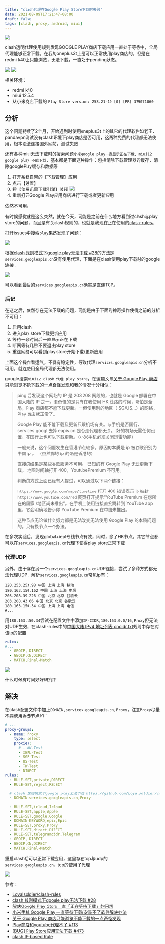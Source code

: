 ```yaml
---
title: "clash代理在Google Play Store下载时失败"
date: 2021-08-09T17:21:47+08:00
draft: false
tags: [clash, proxy, android, miui]
---
```


![](2021-08-09-18-14-35.png)

clash透明代理使用规则发现GOOGLE PLAY商店下载应用一直处于等待中，全局代理能够正常下载。在我的oneplus3t上是可以正常使用play商店的，但是在redmi k40上只能浏览，无法下载，一直处于pending状态。

<!--more-->
![](2021-08-09-18-06-18.gif)
![](2021-08-09-18-09-35.png)

相关环境：

- redmi k40
- miui 12.5.4
- 从小米商店下载的 `Play Store version: 258.21-19 [0] [PR] 379071060`

## 分析

这个问题持续了2个月，开始遇到时使用oneplus3t上的其它的代理软件如老王、pandavpn测试没有clash环境下play商店是否可用，这两种免费的代理都无法使用，根本没法连接国外网站，测试失败

还有各种miui无法下载时的搜索问题`小米google play一直显示正在下载, miui12 google play 不能下载`，基本都是下面这种操作：包括清除下载管理器的缓存，清除googlePlay缓存和数据等

1. 打开系统自带的【下载管理】应用
2. 点击【设置】
3. 将【使用迅雷下载引擎】关闭
    ![](2021-08-09-18-19-06.png)
4. 重新打开Google Play应用商店进行下载或者更新应用

依然不可用。

有时候感觉就是这么突然，就在今天，可能是之前在什么地方看到过clash与play store的问题，而且是有关clash规则的，也就是我现在正在使用的[clash-rules](https://github.com/Loyalsoldier/clash-rules)。

打开issues中搜索`play`果然发现了问题：

![](2021-08-09-19-13-51.png)

根据[clash 规则模式下google play无法下载 #28](https://github.com/Loyalsoldier/clash-rules/issues/28#issuecomment-829886733)的方法是`services.googleapis.cn`没有使用代理，下面是在clash使用play下载时的google连接：

![](2021-08-09-18-34-55.png)

可以看到最后的`services.googleapis.cn`确实是直连TCP。

### 后记

在这之后，依然存在无法下载的问题，可能是由于下面的神奇操作使得之前的分析不可用：

1. 启用clash
2. 进入play store下载更新应用
3. 等待一段时间后一直显示正在下载
4. 断网等待几秒不要退出play store
5. 重连网络可以看到play store开始下载/更新应用

上面这个操作看运气，不具有稳定性，导致代理`services.googleapis.cn`分析不可用，就连使用全局代理都无法使用。

google搜索`miui12 clash 代理 play store`，在这篇文章[关于 Google Play 商店只能浏览不能下载的一点奇怪发现](https://www.v2ex.com/t/696735)和我的情况十分相似：

>ping 后发现这个网址的 IP 是 203.208 网段的，也就是 Google 部署在中国大陆的 IP 之一。更奇怪的是只有在我使用 HK 线路的时候，哪怕是全局，Play 商店都不能下载更新。一但使用别的地区（ SG/US...）的网络，Play 商店就正常了。
>
>Google Play 能不能下载及更新只跟机场有关。与手机是否国行，services.googl 去掉 eapis.cn 是否走代理都无关。 好的机场无需任何设置，在国行上也可以下载更新。（小米手机必须关闭迅雷功能）
>
>一般来说，这个问题发生在香港节点较多。原因的本质是 ip 被谷歌识别为中国 ip 。 （虽然你的 ip 的确是香港的）
>
>直接的结果是某些谷歌服务不可用。 已知的有 Google Play 无法更新下载。 地图时间轴打开 400，YoutubePremium 不可用。
>
>判断的方式上面已经有人提过，可以通过以下两个链接：
>
>`https://www.google.com/maps/timeline` 打开 400 错误表示 ip 被封
>`https://www.youtube.com/red` 网页打开提示“YouTube Premium 在您所在的国家 /地区尚未推出”。在手机上使用链接直接跳转到 YouTube app 里，它会明确地告诉你 YouTube Premium 在中国未推出。
>
>这种节点无论做什么努力都是无法改变无法使用 Google Play 的本质问题的。只有换节点一个办法。

在多次实验后，发现global+iepl专线节点有效，同时，除了HK节点，其它节点都可以在`services.googleapis.cn`代理下使得play store正常下载

### 代理UDP

另外，由于存在另一个`services.googleapis.cn`UDP连接，尝试了多种方式都无法代理UDP，解析`services.googleapis.cn`常见ip有：

```
120.253.253.98 中国 上海 上海 移动
180.163.150.162 中国 上海 上海 电信
203.208.39.226 中国 北京 北京 谷歌云
203.208.43.66 中国 北京 北京 谷歌云
180.163.150.34 中国 上海 上海 电信
#...
```

用`180.163.150.34`尝试在配置文件中添加`IP-CIDR,180.163.0.0/16,Proxy`但无法对UDP生效。在clash-rules中的[中国大陆 IPv4 地址列表 cncidr.txt](https://cdn.jsdelivr.net/gh/Loyalsoldier/clash-rules@release/cncidr.txt)规则中存在对该ip的配置

```yml
rules:
#...
  - GEOIP,,DIRECT
  - GEOIP,CN,DIRECT
  - MATCH,Final-Match
```

![](2021-08-26-01-49-06.png)

什么时候有时间好好研究下

<!-- todo -->

## 解决

在clash配置文件中加上`DOMAIN,services.googleapis.cn,Proxy`，注意`Proxy`尽量不要使用香港节点如：

```yml
# ...
proxy-groups:
  - name: Proxy
    type: select
    proxies:
      # - HK-Test
      - IEPL-Test
      - SGP-Test
      - US-Test
      - TW-Test
      - DIRECT
rules:
  - RULE-SET,private,DIRECT
  - RULE-SET,reject,REJECT

  # clash 规则模式下google play无法下载 https://github.com/Loyalsoldier/clash-rules/issues/28
  - DOMAIN,services.googleapis.cn,Proxy

  - RULE-SET,icloud,Icloud
  - RULE-SET,apple,Apple
  - RULE-SET,google,Google
  - DOMAIN-KEYWORD,epic,Epic
  - RULE-SET,proxy,Proxy
  - RULE-SET,direct,DIRECT
  - RULE-SET,telegramcidr,Telegram
  - GEOIP,,DIRECT
  - GEOIP,CN,DIRECT
  - MATCH,Final-Match
```

重启clash后可以正常下载应用，这里存在tcp与udp的`services.googleapis.cn`，tcp的使用了代理

![](2021-08-09-18-44-36.png)

参考：

- [Loyalsoldier/clash-rules](https://github.com/Loyalsoldier/clash-rules)
- [clash 规则模式下google play无法下载 #28](https://github.com/Loyalsoldier/clash-rules/issues/28)
- [解决Google Play Store一直「正在等待下载」的问题](https://yueyue200830.github.io/2020/02/29/%E8%A7%A3%E5%86%B3Google-Play-Store%E4%B8%80%E7%9B%B4%E3%80%8C%E6%AD%A3%E5%9C%A8%E7%AD%89%E5%BE%85%E4%B8%8B%E8%BD%BD%E3%80%8D%E7%9A%84%E9%97%AE%E9%A2%98/)
- [小米手机 Google Play 一直等待下载/安装不了软件解决办法](http://www.chinacion.cn/article/8209.html)
- [关于 Google Play 商店只能浏览不能下载的一点奇怪发现](https://www.v2ex.com/t/696735)
- [Play商店和youtube代理不了 #113](https://github.com/Kr328/ClashForAndroid/issues/113)
- [[BUG] Play Store应用无法下载 #478](https://github.com/Kr328/ClashForAndroid/issues/478)
- [clash IP-based Rule](https://lancellc.gitbook.io/clash/clash-config-file/rules/ip-based-rule)
